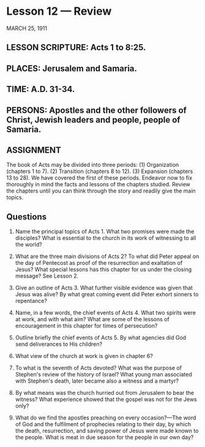 # Lesson 12 — Review

MARCH 25, 1911

## LESSON SCRIPTURE: Acts 1 to 8:25.

## PLACES: Jerusalem and Samaria.

## TIME: A.D. 31-34.

## PERSONS: Apostles and the other followers of Christ, Jewish leaders and people, people of Samaria.

## ASSIGNMENT

The book of Acts may be divided into three periods: (1) Organization (chapters 1 to 7). (2) Transition (chapters 8 to 12). (3) Expansion (chapters 13 to 28). We have covered the first of these periods. Endeavor now to fix thoroughly in mind the facts and lessons of the chapters studied. Review the chapters until you can think through the story and readily give the main topics.

## Questions

1. Name the principal topics of Acts 1. What two promises were made the disciples? What is essential to the church in its work of witnessing to all the world?

2. What are the three main divisions of Acts 2? To what did Peter appeal on the day of Pentecost as proof of the resurrection and exaltation of Jesus? What special lessons has this chapter for us under the closing message? See Lesson 2.

3. Give an outline of Acts 3. What further visible evidence was given that Jesus was alive? By what great coming event did Peter exhort sinners to repentance?

4. Name, in a few words, the chief events of Acts 4. What two spirits were at work, and with what aim? What are some of the lessons of encouragement in this chapter for times of persecution?

5. Outline briefly the chief events of Acts 5. By what agencies did God send deliverances to His children?

6. What view of the church at work is given in chapter 6?

7. To what is the seventh of Acts devoted? What was the purpose of Stephen's review of the history of Israel? What young man associated with Stephen's death, later became also a witness and a martyr?

8. By what means was the church hurried out from Jerusalem to bear the witness? What experience showed that the gospel was not for the Jews only?

9. What do we find the apostles preaching on every occasion?—The word of God and the fulfilment of prophecies relating to their day, by which the death, resurrection, and saving power of Jesus were made known to the people. What is meat in due season for the people in our own day?